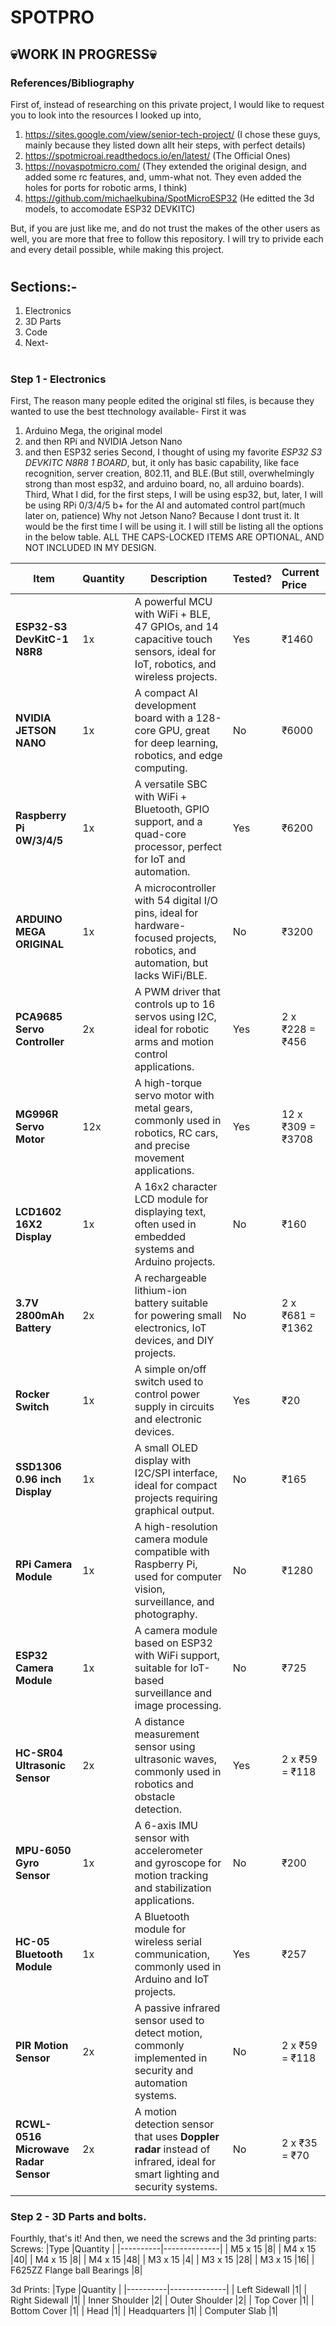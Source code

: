 # SPOTPRO
## 💀WORK IN PROGRESS💀

### References/Bibliography
First of, instead of researching on this private project, I would like to request you to look into the resources I looked up into, 

1. https://sites.google.com/view/senior-tech-project/   (I chose these guys, mainly because they listed down allt heir steps, with perfect details)
2. https://spotmicroai.readthedocs.io/en/latest/        (The Official Ones)
3. https://novaspotmicro.com/                           (They extended the original design, and added some rc features, and, umm-what not. They even added the holes for ports for robotic arms, I think)
4. https://github.com/michaelkubina/SpotMicroESP32      (He editted the 3d models, to accomodate ESP32 DEVKITC)


But, if you are just like me, and do not trust the makes of the other users as well, you are more that free to follow this repository. I will try to privide each and every detail possible, while making this project.
#
## Sections:-
1. Electronics
2. 3D Parts
3. Code
4. Next-
#

### Step 1 - Electronics

First, The reason many people edited the original stl files, is because they wanted to use the best ttechnology available- First it was 
1. Arduino Mega, the original model
2. and then RPi and NVIDIA Jetson Nano
3. and then ESP32 series
Second, I thought of using my favorite *ESP32 S3 DEVKITC N8R8 1 BOARD*, but, it only has basic capability, like face recognition, server creation, 802.11, and BLE.(But still, overwhelmingly strong than most esp32, and arduino board, no, all arduino boards).
Third, What I did, for the first steps, I will be using esp32, but, later, I will be using RPi 0/3/4/5 b+ for the AI and automated control part(much later on, patience) Why not Jetson Nano? Because I dont trust it. It would be the first time I will be using it. I will still be listing all the options in the below table. ALL THE CAPS-LOCKED ITEMS ARE OPTIONAL, AND NOT INCLUDED IN MY DESIGN.


| Item                    | Quantity | Description                                                                                                                   | Tested? | Current Price    |
|-------------------------|----------|-------------------------------------------------------------------------------------------------------------------------------|---------|:-----------------|
| **ESP32-S3 DevKitC-1 N8R8**	| 1x  | A powerful MCU with WiFi + BLE, 47 GPIOs, and 14 capacitive touch sensors, ideal for IoT, robotics, and wireless projects.  | Yes     | ₹1460            |
| **NVIDIA JETSON NANO**      | 1x  | A compact AI development board with a 128-core GPU, great for deep learning, robotics, and edge computing.                   | No      | ₹6000            |
| **Raspberry Pi 0W/3/4/5**   | 1x  | A versatile SBC with WiFi + Bluetooth, GPIO support, and a quad-core processor, perfect for IoT and automation.              | Yes     | ₹6200            |
| **ARDUINO MEGA ORIGINAL**   | 1x  | A microcontroller with 54 digital I/O pins, ideal for hardware-focused projects, robotics, and automation, but lacks WiFi/BLE. | No      | ₹3200            |
| **PCA9685 Servo Controller** | 2x  | A PWM driver that controls up to 16 servos using I2C, ideal for robotic arms and motion control applications.                | Yes     | 2 x ₹228 = ₹456   |
| **MG996R Servo Motor**      | 12x | A high-torque servo motor with metal gears, commonly used in robotics, RC cars, and precise movement applications.           | Yes     | 12 x ₹309 = ₹3708 |
| **LCD1602 16X2 Display**    | 1x  | A 16x2 character LCD module for displaying text, often used in embedded systems and Arduino projects.                         | No      | ₹160             |
| **3.7V 2800mAh Battery**    | 2x  | A rechargeable lithium-ion battery suitable for powering small electronics, IoT devices, and DIY projects.                    | No      | 2 x ₹681 = ₹1362  |
| **Rocker Switch**           | 1x  | A simple on/off switch used to control power supply in circuits and electronic devices.                                      | Yes     | ₹20              |
| **SSD1306 0.96 inch Display** | 1x  | A small OLED display with I2C/SPI interface, ideal for compact projects requiring graphical output.                           | No      | ₹165             |
| **RPi Camera Module**       | 1x  | A high-resolution camera module compatible with Raspberry Pi, used for computer vision, surveillance, and photography.       | No      | ₹1280            |
| **ESP32 Camera Module**     | 1x  | A camera module based on ESP32 with WiFi support, suitable for IoT-based surveillance and image processing.                   | No      | ₹725             |
| **HC-SR04 Ultrasonic Sensor** | 2x  | A distance measurement sensor using ultrasonic waves, commonly used in robotics and obstacle detection.                      | Yes     | 2 x ₹59 = ₹118    |
| **MPU-6050 Gyro Sensor**    | 1x  | A 6-axis IMU sensor with accelerometer and gyroscope for motion tracking and stabilization applications.                     | No      | ₹200             |
| **HC-05 Bluetooth Module**  | 1x  | A Bluetooth module for wireless serial communication, commonly used in Arduino and IoT projects.                             | Yes     | ₹257             |
| **PIR Motion Sensor**       | 2x  | A passive infrared sensor used to detect motion, commonly implemented in security and automation systems.                    | No      | 2 x ₹59 = ₹118    |
| **RCWL-0516 Microwave Radar Sensor** | 2x | A motion detection sensor that uses **Doppler radar** instead of infrared, ideal for smart lighting and security systems.   | No      | 2 x ₹35 = ₹70     |


### Step 2 - 3D Parts and bolts.

Fourthly, that's it! And then, we need the screws and the 3d printing parts:
Screws:
|Type      |Quantity      |
|----------|--------------|
| M5 x 15 |8|
| M4 x 15 |40|
| M4 x 15 |8|
| M4 x 15 |48|
| M3 x 15 |4|
| M3 x 15 |28|
| M3 x 15 |16|
| F625ZZ Flange ball Bearings |8|


3d Prints:
|Type      |Quantity      |
|----------|--------------|
| Left Sidewall |1|
| Right Sidewall |1|
| Inner Shoulder |2|
| Outer Shoulder |2|
| Top Cover |1|
| Bottom Cover |1|
| Head |1|
| Headquarters |1|
| Computer Slab |1|
